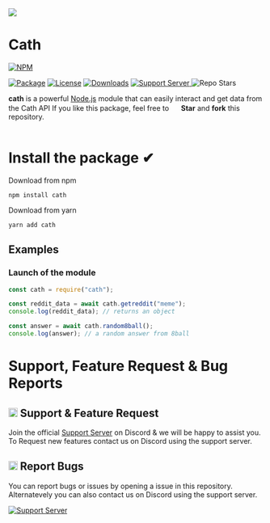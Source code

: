 <!-- header -->
<img src = "https://media.discordapp.net/attachments/789642309632786434/867156734795055173/Cath-banner.png?width=480&height=120">

# Cath

[![NPM](https://nodei.co/npm/cath.png)](https://npmjs.org/package/cath)

[![Package](https://img.shields.io/github/package-json/v/night0721/cath?color=02023a&style=for-the-badge)](https://npmjs.org/package/cath)
[![License](https://img.shields.io/npm/l/cath?color=02023a&style=for-the-badge)](https://npmjs.org/package/cath)
[![Downloads](https://img.shields.io/npm/dw/cath?color=02023a&style=for-the-badge)](https://npmjs.org/package/cath)
[![Support Server](https://img.shields.io/discord/718762019586572341?label=Support%20Server&logo=Discord&colorB=5865F2&style=for-the-badge&logoColor=white) ](https://discord.gg/SR7TeNJG67)
![Repo Stars](https://img.shields.io/github/stars/night0721/cath?logo=github&color=5865F2&style=for-the-badge)

**cath** is a powerful [Node.js](https://nodejs.org) module that can easily interact and get data from the Cath API
If you like this package, feel free to <img src = "https://discord.com/assets/141d49436743034a59dec6bd5618675d.svg" width = "16"> **Star** and **fork** this repository.<br><br>

# Install the package ✔

Download from npm

```cli
npm install cath
```

Download from yarn

```cli
yarn add cath
```

## Examples

### Launch of the module

```js
const cath = require("cath");

const reddit_data = await cath.getreddit("meme");
console.log(reddit_data); // returns an object

const answer = await cath.random8ball();
console.log(answer); // a random answer from 8ball
```

# Support, Feature Request & Bug Reports

## <img src = "https://cdn.discordapp.com/emojis/867093614403256350.png?v=1" width = 18> Support & Feature Request

Join the official [Support Server](https://discord.gg/SbQHChmGcp) on Discord & we will be happy to assist you. <br>
To Request new features contact us on Discord using the support server.

## <img src = "https://cdn.discordapp.com/emojis/867093601962950666.png?v=1" width = "18"> Report Bugs

You can report bugs or issues by opening a issue in this repository. Alternatevely you can also contact us on Discord using the support server.

[![Support Server](https://img.shields.io/discord/718762019586572341?label=Support%20Server&logo=Discord&colorB=5865F2&style=for-the-badge&logoColor=white) ](https://discord.gg/SR7TeNJG67)
